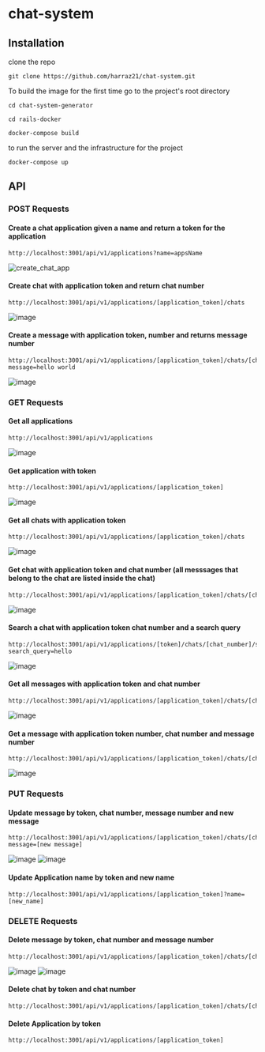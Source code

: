 # chat-system

## Installation
clone the repo
```
git clone https://github.com/harraz21/chat-system.git
```
To build the image for the first time go to the project's root directory
```
cd chat-system-generator
```
```
cd rails-docker
```

``` 
docker-compose build
```

to run the server and the infrastructure for the project

```
docker-compose up
```

## API 

### POST Requests

#### Create a chat application given a name and return a token for the application
```
http://localhost:3001/api/v1/applications?name=appsName
```
![create_chat_app](https://user-images.githubusercontent.com/35659954/200765306-46d00148-3d72-464e-a81e-87cd890622f2.png)



#### Create chat with application token and return chat number
```
http://localhost:3001/api/v1/applications/[application_token]/chats
```
![image](https://user-images.githubusercontent.com/35659954/200928255-e1a37c7e-f63e-456b-841e-499ea698a6ec.png)



#### Create a message with application token, number and returns message number
```
http://localhost:3001/api/v1/applications/[application_token]/chats/[chat_number]/messages?message=hello world
```
![image](https://user-images.githubusercontent.com/35659954/200929603-84cfc6a1-b1ff-4eb1-84fe-4de569b7afd8.png)


###  GET Requests

#### Get all applications
```
http://localhost:3001/api/v1/applications
```
![image](https://user-images.githubusercontent.com/35659954/200930176-ae907543-d434-42da-87f1-8c1b266360f7.png)



#### Get application with token 
```
http://localhost:3001/api/v1/applications/[application_token]
```
![image](https://user-images.githubusercontent.com/35659954/200930760-b16e4146-22ff-4084-aa72-ff3196cc9455.png)



#### Get all chats with application token 
```
http://localhost:3001/api/v1/applications/[application_token]/chats
```
![image](https://user-images.githubusercontent.com/35659954/200932710-0984b4a4-b3d5-437a-a316-8f4325f2aefd.png)



#### Get chat with application token and chat number (all messsages that belong to the chat are listed inside the chat)
```
http://localhost:3001/api/v1/applications/[application_token]/chats/[chat_number]
```
![image](https://user-images.githubusercontent.com/35659954/200933143-0b628313-0754-413f-b7b5-409be31272d8.png)



#### Search a chat with application token chat number and a search query
```
http://localhost:3001/api/v1/applications/[token]/chats/[chat_number]/search?search_query=hello
```
![image](https://user-images.githubusercontent.com/35659954/200934040-4bbbc236-7ba3-46a9-8d58-af2b55c5fb8f.png)


#### Get all messages with application token and chat number
```
http://localhost:3001/api/v1/applications/[application_token]/chats/[chat_number]/messages
```
![image](https://user-images.githubusercontent.com/35659954/200934997-6cab964f-cc71-4a65-9770-abc3bea2fab5.png)



#### Get a message with application token number, chat number and message number
```
http://localhost:3001/api/v1/applications/[application_token]/chats/[chat_number]/messages/[message_number]
```
![image](https://user-images.githubusercontent.com/35659954/200935778-5e45db81-d180-45cf-8929-c7f773daf4bf.png)



### PUT Requests


#### Update message by token, chat number, message number and new message
```
http://localhost:3001/api/v1/applications/[application_token]/chats/[chat_number]/messages/[message_number]/?message=[new message]
```
![image](https://user-images.githubusercontent.com/35659954/200938883-0b861b0d-91b7-4fa3-ad77-fa474e69ef24.png)
![image](https://user-images.githubusercontent.com/35659954/200939027-6b83cbf0-dde6-4e54-8642-abf7cd748657.png)



#### Update Application name by token and new name
```
http://localhost:3001/api/v1/applications/[application_token]?name=[new_name]
```



### DELETE Requests

#### Delete message by token, chat number and message number
```
http://localhost:3001/api/v1/applications/[application_token]/chats/[chat_number]/messages/[message_number]
```
![image](https://user-images.githubusercontent.com/35659954/200939430-136d6d39-b82f-41c3-8a8f-79cb58707a29.png)
![image](https://user-images.githubusercontent.com/35659954/200941270-d8eba5ad-48a9-4345-87e2-5da96eeed527.png)



#### Delete chat by token and chat number
```
http://localhost:3001/api/v1/applications/[application_token]/chats/[chat_number]
```


#### Delete Application by token
```
http://localhost:3001/api/v1/applications/[application_token]
```


                
